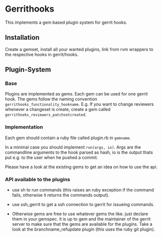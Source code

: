 # Gerrithooks

This implements a gem based plugin system for gerrit hooks.

## Installation

Create a gemset, install all your wanted plugins, link from rvm
wrappers to the respective hooks in gerrit/hooks.

## Plugin-System

### Base

Plugins are implemented as gems.
Each gem can be used for one gerrit hook.
The gems follow the naming convention
`gerrithooks_functionality_hookname`. E.g. If you want to change
reviewers whenever a changeset is create, create a gem called
`gerrithooks_reviewers_patchsetcreated`.

### Implementation

Each gem should contain a ruby file called plugin.rb in `gemname`.

In a minimal case you should implement `run(args, io)`.
Args are the commandline arguments to the hook parsed as hash, io is
the output thats put e.g. to the user when he pushed a commit.

Please have a look at the existing gems to get an idea on how to use
the api.

### API available to the plugins

- use sh to run commands (this raises an ruby exception if the command
fails, otherwise it returns the commands output).

- use ssh_gerrit to get a ssh connection to gerrit for issueing
commands.

- Otherwise gems are free to use whatever gems the like. just declare
them in your gemspec. it is up to gem and the maintainer of the gerrit
server to make sure that the gems are available for the plugins. Take
a look at the branchname_refupdate plugin (this uses the ruby git
plugin).
